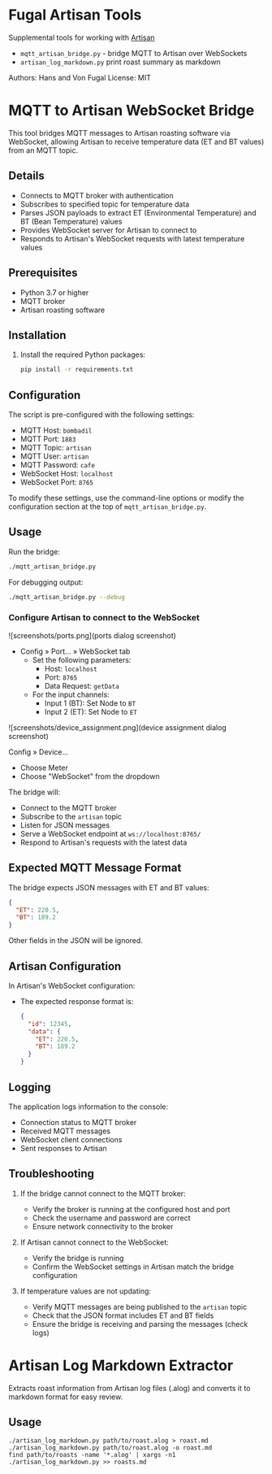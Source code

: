 # Fugal Artisan Tools
Supplemental tools for working with [Artisan](https://artisan-scope.org/)

- `mqtt_artisan_bridge.py` - bridge MQTT to Artisan over WebSockets
- `artisan_log_markdown.py` print roast summary as markdown

Authors: Hans and Von Fugal
License: MIT

# MQTT to Artisan WebSocket Bridge

This tool bridges MQTT messages to Artisan roasting software via WebSocket, allowing Artisan to receive temperature data (ET and BT values) from an MQTT topic.

## Details

- Connects to MQTT broker with authentication
- Subscribes to specified topic for temperature data
- Parses JSON payloads to extract ET (Environmental Temperature) and BT (Bean Temperature) values
- Provides WebSocket server for Artisan to connect to
- Responds to Artisan's WebSocket requests with latest temperature values

## Prerequisites

- Python 3.7 or higher
- MQTT broker
- Artisan roasting software

## Installation

1. Install the required Python packages:
   ```bash
   pip install -r requirements.txt
   ```

## Configuration

The script is pre-configured with the following settings:
- MQTT Host: `bombadil`
- MQTT Port: `1883`
- MQTT Topic: `artisan`
- MQTT User: `artisan`
- MQTT Password: `cafe`
- WebSocket Host: `localhost`
- WebSocket Port: `8765`

To modify these settings, use the command-line options or modify the configuration section at the top of `mqtt_artisan_bridge.py`.

## Usage

Run the bridge:
   ```bash
   ./mqtt_artisan_bridge.py
   ```
   
   For debugging output:
   ```bash
   ./mqtt_artisan_bridge.py --debug
   ```

### Configure Artisan to connect to the WebSocket

![screenshots/ports.png](ports dialog screenshot)

- Config » Port… » WebSocket tab
  - Set the following parameters:
    - Host: `localhost`
    - Port: `8765`
    - Data Request: `getData`
  - For the input channels:
    - Input 1 (BT): Set Node to `BT`
    - Input 2 (ET): Set Node to `ET`

![screenshots/device_assignment.png](device assignment dialog screenshot)

Config » Device…
  - Choose Meter
  - Choose "WebSocket" from the dropdown

The bridge will:
 - Connect to the MQTT broker
 - Subscribe to the `artisan` topic
 - Listen for JSON messages
 - Serve a WebSocket endpoint at `ws://localhost:8765/`
 - Respond to Artisan's requests with the latest data

## Expected MQTT Message Format

The bridge expects JSON messages with ET and BT values:

```json
{
  "ET": 220.5,
  "BT": 189.2
}
```

Other fields in the JSON will be ignored.

## Artisan Configuration

In Artisan's WebSocket configuration:
- The expected response format is:
  ```json
  {
    "id": 12345,
    "data": {
      "ET": 220.5,
      "BT": 189.2
    }
  }
  ```

## Logging

The application logs information to the console:
- Connection status to MQTT broker
- Received MQTT messages
- WebSocket client connections
- Sent responses to Artisan

## Troubleshooting

1. If the bridge cannot connect to the MQTT broker:
   - Verify the broker is running at the configured host and port
   - Check the username and password are correct
   - Ensure network connectivity to the broker

2. If Artisan cannot connect to the WebSocket:
   - Verify the bridge is running
   - Confirm the WebSocket settings in Artisan match the bridge configuration

3. If temperature values are not updating:
   - Verify MQTT messages are being published to the `artisan` topic
   - Check that the JSON format includes ET and BT fields
   - Ensure the bridge is receiving and parsing the messages (check logs)

# Artisan Log Markdown Extractor

Extracts roast information from Artisan log files (.alog) and converts it to markdown format for easy review.

## Usage
```
./artisan_log_markdown.py path/to/roast.alog > roast.md
./artisan_log_markdown.py path/to/roast.alog -o roast.md
find path/to/roasts -name '*.alog' | xargs -n1 ./artisan_log_markdown.py >> roasts.md
```